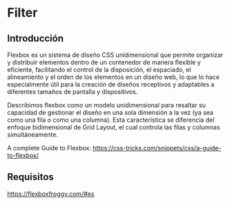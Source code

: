 # Filter

## Introducción

Flexbox es un sistema de diseño CSS unidimensional que permite organizar y distribuir elementos dentro de un contenedor de manera flexible y eficiente, facilitando el control de la disposición, el espaciado, el alineamiento y el orden de los elementos en un diseño web, lo que lo hace especialmente útil para la creación de diseños receptivos y adaptables a diferentes tamaños de pantalla y dispositivos.

Describimos flexbox como un modelo unidimensional para resaltar su capacidad de gestionar el diseño en una sola dimensión a la vez (ya sea como una fila o como una columna). Esta característica se diferencia del enfoque bidimensional de Grid Layout, el cual controla las filas y columnas simultáneamente.

A complete Guide to Flexbox: https://css-tricks.com/snippets/css/a-guide-to-flexbox/

## Requisitos

https://flexboxfroggy.com/#es
